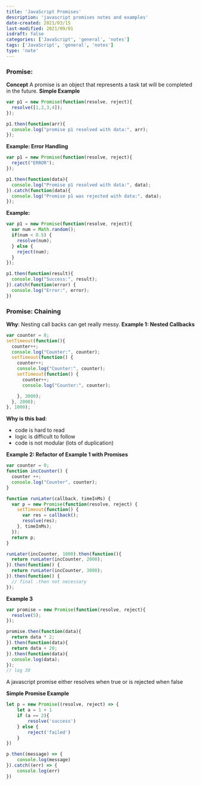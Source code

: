 ```yaml
---
title: 'JavaScript Promises'
description: 'javascript promises notes and examples'
date-created: 2021/03/15
last-modified: 2021/09/01
isdraft: false
categories: ['JavaScript', 'general', 'notes']
tags: ['JavaScript', 'general', 'notes']
type: 'note'
---
```


### Promise:

**Concept**
A promise is an object that represents a task tat will be completed in the future.
**Simple Example**

```JavaScript
var p1 = new Promise(function(resolve, reject){
  resolve([1,2,3,4]);
});

p1.then(function(arr){
  console.log("promise p1 resolved with data:", arr);
});
```

**Example: Error Handling**

```JavaScript
var p1 = new Promise(function(resolve, reject){
  reject("ERROR");
});

p1.then(function(data){
  console.log("Promise p1 resolved with data:", data);
}).catch(function(data){
  console.log("Promise p1 was rejected with data:", data);
});

```

**Example:**

```JavaScript
var p1 = new Promise(function(resolve, reject){
  var num = Math.random();
  if(num < 0.5) {
    resolve(num);
  } else {
    reject(num);
  }
});

p1.then(function(result){
  console.log("Success:", result);
}).catch(function(error) {
  console.log("Error:", error);
})
```

### Promise: Chaining

**Why**: Nesting call backs can get really messy.
**Example 1: Nested Callbacks**

```JavaScript
var counter = 0;
setTimeout(function(){
  counter++;
  console.log("Counter:", counter);
  setTimeout(function() {
    counter++;
    console.log("Counter:", counter);
    setTimeout(function() {
      counter++;
      console.log("Counter:", counter);

    }, 3000);
  }, 2000);
}, 1000);
```

**Why is this bad**:

- code is hard to read
- logic is difficult to follow
- code is not modular (lots of duplication)

**Example 2: Refactor of Example 1 with Promises**

```JavaScript
var counter = 0;
function incCounter() {
  counter ++;
  console.log("Counter", counter);
}

function runLater(callback, timeInMs) {
  var p = new Promise(function(resolve, reject) {
    setTimeout(function() {
      var res = callback();
      resolve(res);
    }, timeInMs);
  });
  return p;
}

runLater(incCounter, 1000).then(function(){
  return runLater(incCounter, 2000);
}).then(function() {
  return runLater(incCounter, 3000);
}).then(function() {
  // final .then not necessary
});
```

**Example 3**

```JavaScript
var promise = new Promise(function(resolve, reject){
  resolve(5);
});

promise.then(function(data){
  return data * 2;
}).then(function(data){
  return data + 20;
}).then(function(data){
  console.log(data);
});
// log 30
```

A javascript promise either resolves when true or is rejected when false 

__Simple Promise Example__

```javascript
let p = new Promise((resolve, reject) => {
    let a = 1 + 1 
    if (a == 2){
        resolve('success')
    } else {
        reject('failed')
    }
})

p.then((message) => {
    console.log(message)
}).catch((err) => {
    console.log(err)
})

```

